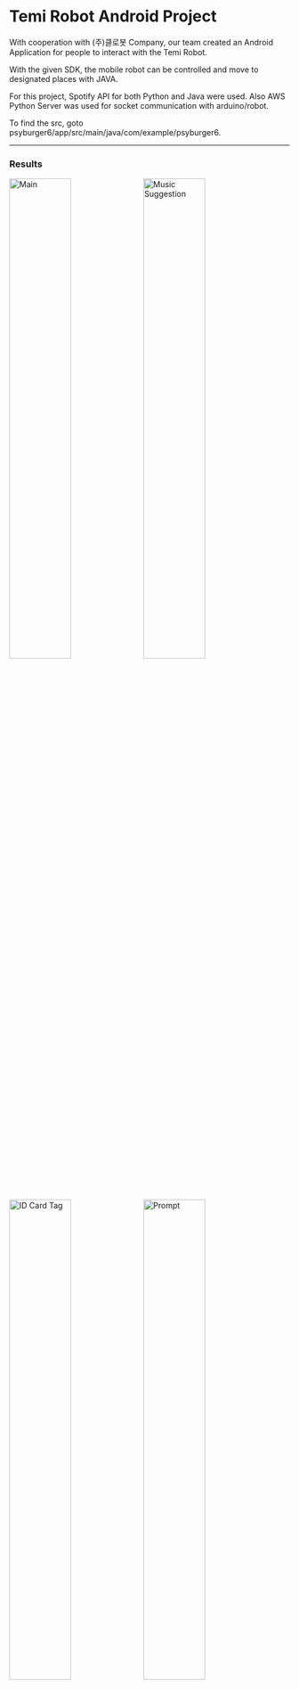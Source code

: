 <h1>Temi Robot Android Project</h1>

With cooperation with (주)클로봇 Company, our team created an Android Application for people to interact with the Temi Robot.

With the given SDK, the mobile robot can be controlled and move to designated places with JAVA.

For this project, Spotify API for both Python and Java were used. Also AWS Python Server was used for socket communication with arduino/robot.

To find the src, goto psyburger6/app/src/main/java/com/example/psyburger6.

<hr>
<h3>Results</h3>
<img src = "https://github.com/user-attachments/assets/2ad1d06f-effb-47ed-96a3-f141c1c53356" width="47%" height="47%" title="Main">
<img src = "https://github.com/user-attachments/assets/6e833462-1a6c-4d03-8988-78693b884f4b" width="47%" height="47%" title="Music Suggestion">
<img src = "https://github.com/user-attachments/assets/0e8f90ed-90d6-4601-a35d-92839e429619" width="47%" height="47%" title="ID Card Tag">
<img src = "https://github.com/user-attachments/assets/6d3a6f1a-9cc6-403c-a9a4-d9da194c1158" width="47%" height="47%" title="Prompt">

<hr>
<h3>Features</h3>
<div>
  <h4>Android:</h4>
  <dl>
    <dd>
      - Socket Communication With AWS Python Server<br>
      - Playing Music Video From Youtube Via Youtube Embed iframe<br>
      - Showing Music Recommendations Returned From the Server<br>
      - Interaction With Robot Using SDK<br>
      - Logging Data<br>
    </dd>
  </dl>
  
  <h4>AWS Python Server:</h4>
  <dl>
    <dd>
      - Socket Communication With Android<br>
      - Utilizing Spotify API<br>
      - Crawling Youtube For Music Video<br>
    </dd>
  </dl>

  <h4>Arduino:</h4>
  <dl>
    <dd>
      - Socket Communication With AWS Python Server<br>
      - ID Card Tag
    </dd>
  </dl>
  
</div>
